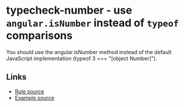 <!-- WARNING: Generated documentation. Edit docs and examples in the rule and examples file ('rules/typecheck-number.js', 'examples/typecheck-number.js'). -->

# typecheck-number - use `angular.isNumber` instead of `typeof` comparisons

You should use the angular.isNumber method instead of the default JavaScript implementation (typeof 3 === "[object Number]").

## Links

* [Rule source](../rules/typecheck-number.js)
* [Example source](../examples/typecheck-number.js)
